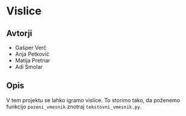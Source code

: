 # Vislice

## Avtorji

* Gašper Verč
* Anja Petković
* Matija Pretnar
* Adi Smolar

## Opis

V tem projektu se lahko igramo vislice.
To storimo tako, da poženemo funkcijo `pozeni_vmesnik` znotraj `tekstovni_vmesnik.py`.
